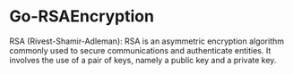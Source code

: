 # Go-RSAEncryption
RSA (Rivest-Shamir-Adleman): RSA is an asymmetric encryption algorithm commonly used to secure communications and authenticate entities. It involves the use of a pair of keys, namely a public key and a private key.
